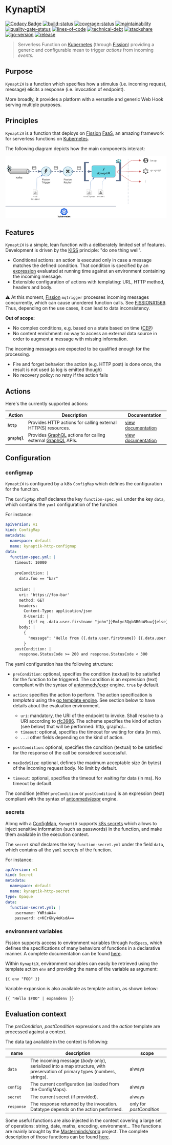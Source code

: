 # Кynaptiꓘ

[![Codacy Badge](https://api.codacy.com/project/badge/Grade/ef38ed828c4c494f83e63cb3f65d0e30)](https://app.codacy.com/app/ccamel/kynaptik?utm_source=github.com&utm_medium=referral&utm_content=ccamel/kynaptik&utm_campaign=Badge_Grade_Dashboard)
[![build-status](https://circleci.com/gh/ccamel/kynaptik/tree/master.svg?style=shield)](https://circleci.com/gh/ccamel/kynaptik/tree/master)
[![coverage-status](https://coveralls.io/repos/github/ccamel/kynaptik/badge.svg?branch=master&kill_cache=1)](https://coveralls.io/github/ccamel/kynaptik?branch=master)
[![maintainability](https://api.codeclimate.com/v1/badges/bb38e3df1b0591b4d1ef/maintainability)](https://codeclimate.com/github/ccamel/kynaptik/maintainability)
[![quality-gate-status](https://sonarcloud.io/api/project_badges/measure?project=ccamel_kynaptik&metric=alert_status)](https://sonarcloud.io/dashboard?id=ccamel_kynaptik)
[![lines-of-code](https://sonarcloud.io/api/project_badges/measure?project=ccamel_kynaptik&metric=ncloc)](https://sonarcloud.io/dashboard?id=ccamel_kynaptik)
[![technical-debt](https://sonarcloud.io/api/project_badges/measure?project=ccamel_kynaptik&metric=sqale_index)](https://sonarcloud.io/dashboard?id=ccamel_kynaptik)
[![stackshare](http://img.shields.io/badge/tech-stack-0690fa.svg?style=flat)](https://stackshare.io/ccamel/kynaptik)
[![go-version](https://img.shields.io/github/go-mod/go-version/ccamel/kynaptik)](https://golang.org/)
[![release](https://img.shields.io/github/v/release/ccamel/kynaptik)](https://github.com/ccamel/kynaptik/releases)

> Serverless Function on [Kubernetes][kubernetes] (through [Fission][fission]) providing a generic and configurable mean to trigger _actions_ from incoming _events_.

## Purpose

`Kynaptiꓘ` is a function which specifies how a stimulus (i.e. incoming request, message) elicits a response (i.e. invocation of endpoint).

More broadly, it provides a platform with a versatile and generic Web Hook serving multiple purposes.

## Principles

`Kynaptiꓘ` is a function that deploys on [Fission][fission] [FaaS](https://en.wikipedia.org/wiki/Function_as_a_service), an amazing framework for serverless functions on [Kubernetes][kubernetes].

The following diagram depicts how the main components interact:

<p align="center">
  <img alt="overview" src="doc/kynaptik-overview.png">
</p>

## Features

`Kynaptiꓘ` is a simple, lean function with a deliberately limited set of features. Development is driven by the [KISS](https://en.wikipedia.org/wiki/KISS_principle) principle:
"do one thing well".

-   Conditional actions: an action is executed only in case a message matches the defined condition. That condition is specified by an [expression](https://github.com/antonmedv/expr) evaluated
    at running time against an environment containing the incoming message.
-   Extensible configuration of actions with templating: URL, HTTP method, headers and body.

⚠️ At this moment, [Fission][fission] `mqtrigger` processes incoming messages concurrently, which can cause unordered function calls. See [FISSION#1569](https://github.com/fission/fission/issues/1569). Thus, depending on the use cases, it can lead to data inconsistency.

**Out of scope:**

-   No complex conditions, e.g. based on a state based on time ([CEP](https://en.wikipedia.org/wiki/Complex_event_processing))
-   No content enrichment: no way to access an external data source in order to augment a message with missing information.

The incoming messages are expected to be qualified enough for the processing.

-   Fire and forget behavior: the action (e.g. HTTP post) is done once, the result is not used (a log is emitted though)
-   No recovery policy: no retry if the action fails

## Actions

Here's the currently supported actions:

| Action        | Description                                                                       | Documentation                                 |
| ------------- | --------------------------------------------------------------------------------- | --------------------------------------------- |
| **`http`**    | Provides HTTP actions for calling external HTTP(S) resources.                     | [view documentation](./doc/action-http.md)    |
| **`graphql`** | Provides [GraphQL][graphql] actions for calling external [GraphQL][graphql] APIs. | [view documentation](./doc/action-graphql.md) |

## Configuration

### configmap

`Kynaptiꓘ` is configured by a k8s `ConfigMap` which defines the configuration for the function.

The `ConfigMap` _shall_ declares the key `function-spec.yml` under the key `data`, which contains the `yaml` configuration of the function.

For instance:

```yaml
apiVersion: v1
kind: ConfigMap
metadata:
  namespace: default
  name: kynaptik-http-configmap
data:
  function-spec.yml: |
    timeout: 10000

    preCondition: |
      data.foo == "bar"

    action: |
      uri: 'https://foo-bar'            
      method: GET
      headers:
        Content-Type: application/json
        X-Userid: |
          {{if eq .data.user.firstname "john"}}Rmlyc3Qgb3B0aW9u={{else}}U2Vjb25kIG9wdGlvbg=={{end}}
      body: |
        {
          "message": "Hello from {{.data.user.firstname}} {{.data.user.lastname}}"
        }
    postCondition: |
      response.StatusCode >= 200 and response.StatusCode < 300
```

The yaml configuration has the following structure:

-   `preCondition`: optional, specifies the condition (textual) to be satisfied for the function to be triggered. The condition is an expression 
    (text) compliant with the syntax of [antonmedv/expr](https://github.com/antonmedv/expr/blob/master/docs/Language-Definition.md) engine. `true` by default.

-   `action`: specifies the action to perform. The action specification is _templated_ using the [go template engine](https://golang.org/pkg/text/template/).
    See section below to have details about the evaluation environment.
    -   `uri`: mandatory, the URI of the endpoint to invoke. Shall resolve to a URI according to [rfc3986](https://www.ietf.org/rfc/rfc3986.txt).
        The scheme specifies the kind of action (see below) that will be performed: http, graphql...
    -   `timeout`: optional, specifies the timeout for waiting for data (in ms).
    -   `...`: other fields depending on the kind of action.

-   `postCondition`: optional, specifies the condition (textual) to be satisfied for the response of the call be considered successful.

-   `maxBodySize`: optional, defines the maximum acceptable size (in bytes) of the incoming request body. No limit by default.

-   `timeout`: optional, specifies the timeout for waiting for data (in ms). No timeout by default.

The condition (either `preCondition` or `postCondition`) is an expression (text) compliant with the syntax of 
[antonmedv/expr](https://github.com/antonmedv/expr/blob/master/docs/Language-Definition.md) engine.

### secrets

Along with a [ConfigMap](https://kubernetes.io/docs/tasks/configure-pod-container/configure-pod-configmap/),  `Kynaptiꓘ` supports 
[k8s secrets](https://kubernetes.io/docs/concepts/configuration/secret/) which allows to inject sensitive information (such as passwords)
in the function, and make them available in the execution context.

The `secret` _shall_ declares the key `function-secret.yml` under the field `data`, which contains all the `yaml` secrets of the function.

For instance:

```yaml
apiVersion: v1
kind: Secret
metadata:
  namespace: default
  name: kynaptik-http-secret
type: Opaque
data:
  function-secret.yml: |
    username: YWRtaW4=
    password: c+KCrGNy4oKsdA==
```

### environment variables

Fission supports access to environment variables through `PodSpecs`, which defines the 
specifications of many behaviors of functions in a declarative manner. A complete documentation can be found
[here](https://docs.fission.io/docs/spec/podspec/envvar/).

Within `Kynaptiꓘ`, environment variables can easily be retrieved using the template action `env` and providing
the name of the variable as argument:

```gotemplate
{{ env "FOO" }}
```

Variable expansion is also available as template action, as shown below:

```gotemplate
{{ "Hello $FOO" | expandenv }}
```

## Evaluation context

The _preCondition_, _postCondition_ expressions and the _action_ template are processed against a context.

The data tag available in the context is following:

| name       | description                                                                                                                 | scope                    |
| ---------- | --------------------------------------------------------------------------------------------------------------------------- | ------------------------ |
| `data`     | The incoming message (_body_ only), serialized into a map structure, with preservation of primary types (numbers, strings). | always                   |
| `config`   | The current configuration (as loaded from the ConfigMaps).                                                                  | always                   |
| `secret`   | The current secret (if provided).                                                                                           | always                   |
| `response` | The response returned by the invocation. Datatype depends on the action performed.                                          | only for _postCondition_ |

Some useful functions are also injected in the context covering a large set of operations: string, date, maths, encoding, environment...
The functions are mainly brought by the [Masterminds/sprig](https://github.com/Masterminds/sprig) project. The complete description of those 
functions can be found [here](http://masterminds.github.io/sprig/).

[kubernetes]: https://kubernetes.io/

[fission]: https://fission.io/

[graphql]: https://graphql.org/
